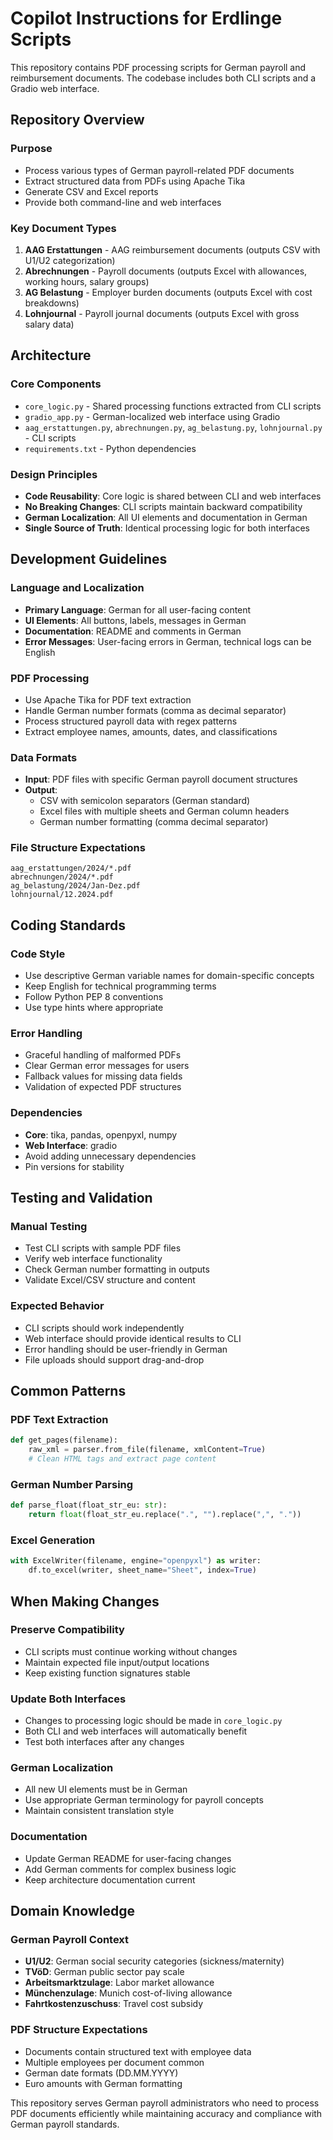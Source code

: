 # Copilot Instructions for Erdlinge Scripts

This repository contains PDF processing scripts for German payroll and reimbursement documents. The codebase includes both CLI scripts and a Gradio web interface.

## Repository Overview

### Purpose
- Process various types of German payroll-related PDF documents
- Extract structured data from PDFs using Apache Tika
- Generate CSV and Excel reports
- Provide both command-line and web interfaces

### Key Document Types
1. **AAG Erstattungen** - AAG reimbursement documents (outputs CSV with U1/U2 categorization)
2. **Abrechnungen** - Payroll documents (outputs Excel with allowances, working hours, salary groups)
3. **AG Belastung** - Employer burden documents (outputs Excel with cost breakdowns)
4. **Lohnjournal** - Payroll journal documents (outputs Excel with gross salary data)

## Architecture

### Core Components
- `core_logic.py` - Shared processing functions extracted from CLI scripts
- `gradio_app.py` - German-localized web interface using Gradio
- `aag_erstattungen.py`, `abrechnungen.py`, `ag_belastung.py`, `lohnjournal.py` - CLI scripts
- `requirements.txt` - Python dependencies

### Design Principles
- **Code Reusability**: Core logic is shared between CLI and web interfaces
- **No Breaking Changes**: CLI scripts maintain backward compatibility
- **German Localization**: All UI elements and documentation in German
- **Single Source of Truth**: Identical processing logic for both interfaces

## Development Guidelines

### Language and Localization
- **Primary Language**: German for all user-facing content
- **UI Elements**: All buttons, labels, messages in German
- **Documentation**: README and comments in German
- **Error Messages**: User-facing errors in German, technical logs can be English

### PDF Processing
- Use Apache Tika for PDF text extraction
- Handle German number formats (comma as decimal separator)
- Process structured payroll data with regex patterns
- Extract employee names, amounts, dates, and classifications

### Data Formats
- **Input**: PDF files with specific German payroll document structures
- **Output**: 
  - CSV with semicolon separators (German standard)
  - Excel files with multiple sheets and German column headers
  - German number formatting (comma decimal separator)

### File Structure Expectations
```
aag_erstattungen/2024/*.pdf
abrechnungen/2024/*.pdf
ag_belastung/2024/Jan-Dez.pdf
lohnjournal/12.2024.pdf
```

## Coding Standards

### Code Style
- Use descriptive German variable names for domain-specific concepts
- Keep English for technical programming terms
- Follow Python PEP 8 conventions
- Use type hints where appropriate

### Error Handling
- Graceful handling of malformed PDFs
- Clear German error messages for users
- Fallback values for missing data fields
- Validation of expected PDF structures

### Dependencies
- **Core**: tika, pandas, openpyxl, numpy
- **Web Interface**: gradio
- Avoid adding unnecessary dependencies
- Pin versions for stability

## Testing and Validation

### Manual Testing
- Test CLI scripts with sample PDF files
- Verify web interface functionality
- Check German number formatting in outputs
- Validate Excel/CSV structure and content

### Expected Behavior
- CLI scripts should work independently
- Web interface should provide identical results to CLI
- Error handling should be user-friendly in German
- File uploads should support drag-and-drop

## Common Patterns

### PDF Text Extraction
```python
def get_pages(filename):
    raw_xml = parser.from_file(filename, xmlContent=True)
    # Clean HTML tags and extract page content
```

### German Number Parsing
```python
def parse_float(float_str_eu: str):
    return float(float_str_eu.replace(".", "").replace(",", "."))
```

### Excel Generation
```python
with ExcelWriter(filename, engine="openpyxl") as writer:
    df.to_excel(writer, sheet_name="Sheet", index=True)
```

## When Making Changes

### Preserve Compatibility
- CLI scripts must continue working without changes
- Maintain expected file input/output locations
- Keep existing function signatures stable

### Update Both Interfaces
- Changes to processing logic should be made in `core_logic.py`
- Both CLI and web interfaces will automatically benefit
- Test both interfaces after any changes

### German Localization
- All new UI elements must be in German
- Use appropriate German terminology for payroll concepts
- Maintain consistent translation style

### Documentation
- Update German README for user-facing changes
- Add German comments for complex business logic
- Keep architecture documentation current

## Domain Knowledge

### German Payroll Context
- **U1/U2**: German social security categories (sickness/maternity)
- **TVöD**: German public sector pay scale
- **Arbeitsmarktzulage**: Labor market allowance
- **Münchenzulage**: Munich cost-of-living allowance
- **Fahrtkostenzuschuss**: Travel cost subsidy

### PDF Structure Expectations
- Documents contain structured text with employee data
- Multiple employees per document common
- German date formats (DD.MM.YYYY)
- Euro amounts with German formatting

This repository serves German payroll administrators who need to process PDF documents efficiently while maintaining accuracy and compliance with German payroll standards.